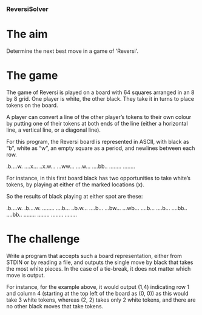 ### ReversiSolver ###

# The aim
Determine the next best move in a game of 'Reversi'.

# The game
The game of Reversi is played on a board with 64 squares arranged in an 8 by 8 grid. One player is white, the other black. They take it in turns to place tokens on the board.

A player can convert a line of the other player’s tokens to their own colour by putting one of
their tokens at both ends of the line (either a horizontal line, a vertical line, or a diagonal line).

For this program, the Reversi board is represented in ASCII, with black as “b”, white as “w”, an empty square as
a period, and newlines between each row.

.b....w.
....x...
..x.w...
...ww...
....w...
....bb..
........
........

For instance, in this first board black has two opportunities to take white’s tokens, by playing at either of the marked locations (x).

So the results of black playing at either spot are these:

.b....w.        .b....w.
........        ....b...
..b.w...        ....b...
...bw...        ...wb...
....b...        ....b...
....bb..        ....bb..
........        ........
........        ........

# The challenge
Write a program that accepts such a board representation, either from STDIN or by reading a file, and outputs the single move by black that takes the most white pieces. In the case of a tie-break, it does not matter which move is output.

For instance, for the example above, it would output (1,4) indicating row 1 and column 4 (starting at the top left of the board as (0, 0)) as this would take 3 white tokens, whereas (2, 2) takes only 2 white tokens, and there are no other black moves that take tokens.
